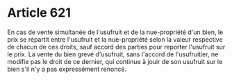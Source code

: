 # Article 621

En cas de vente simultanée de l'usufruit et de la nue-propriété d'un bien, le prix se répartit entre l'usufruit et la nue-propriété selon la valeur respective de chacun de ces droits, sauf accord des parties pour reporter l'usufruit sur le prix.   La vente du bien grevé d'usufruit, sans l'accord de l'usufruitier, ne modifie pas le droit de ce dernier, qui continue à jouir de son usufruit sur le bien s'il n'y a pas expressément renoncé.
